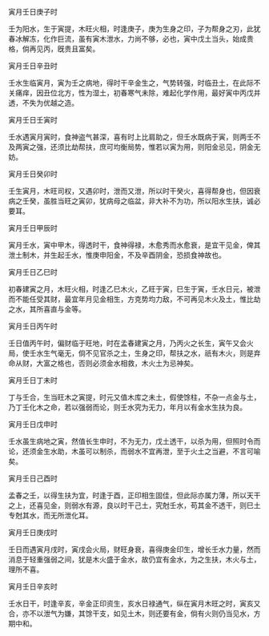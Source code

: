 寅月壬日庚子时

壬为阳水，生于寅提，木旺火相，时逢庚子，庚为生身之印，子为帮身之刃，此犹春冰解冻，化作巨流，虽有寅木泄水，力尚不够，必也，寅中戊土当头，始成贵格，倘再见丙，旣贵且富矣。

寅月壬日辛丑时

壬水生临寅月，寅为壬之病地，得时干辛金生之，气势转强，时临丑土，在此际不关痛痒，因丑位北方，性为湿土，初春寒气未除，难起化学作用，最好寅中丙戊并透，不失为优越之造。

寅月壬日壬寅时

壬水遇寅月寅时，食神盗气甚深，喜有时上比肩助之，但壬水既病于寅，则两壬不及两寅之强，还须比劫帮扶，庶可均衡局势，惟若以寅为用，则阳金忌见，阴金无妨。

寅月壬日癸卯时

壬生寅月，木旺司权，又遇卯时，泄而又泄，所以时干癸火，喜得帮身也，但因衰病之壬癸，虽胜当旺之寅卯，犹病母之临盆，非大补不为功，所以阳水生扶，诚必要耳。

寅月壬日甲辰时

寅月壬水，寅中甲木，得透时干，食神得禄，木愈秀而水愈衰，是宜干见金，俾其泄土制木，并生起壬水，惟庚申阳金，不及辛酉阴金，恐损食神故也。

寅月壬日乙巳时

初春建寅之月，木旺火相，时逢乙巳木火，乙旺于寅，巳生于寅，壬水日元，被泄而不能任受其财，最宜年月见金相生，方克势均力敌，不可再见木火及土，惟比劫之水，其所喜直与金等。

寅月壬日丙午时

壬日值丙午时，偏财临于旺地，时在孟春建寅之月，乃丙火之长生，寅午又会火局，使壬水生气毫无，倘不见官杀之土，生身之印，帮扶之水，祇有木火，则是弃命从财，大富之格也，否则必须金水相救，木火土为忌神矣。

寅月壬日丁未时

丁与壬合，生当旺木之寅提，时元又值木库之未土，假使馀柱，不杂一点金与土，乃丁壬化木之命，若以强弱而论，则壬水究为无力，年月以有金水生扶为良。

寅月壬日戊申时

壬水虽生病地之寅，然值长生申时，不为无力，戊土透干，以杀为用，但照时令而论，还须金生水助，木虽可以制杀，而弱水不宜再泄，至于火土之当避，不言可喻矣。

寅月壬日己酉时

孟春之壬，以得生扶为宜，时逢于酉，正印相生固佳，但此际亦属力薄，所以天干之上，还喜见金，则弱水有源，良以时干己土，究尅壬水，苟其金不透干，则巳土专尅其水，而无所泄化耳。

寅月壬日庚戌时

壬日而遇寅月戌时，寅戌会火局，财旺身衰，喜得庚金印生，增长壬水力量，然而消息于轻重强弱之间，犹是木火盛于金水，故仍宜有金水，为之生扶，木火与土，理所不喜。

寅月壬日辛亥时

壬水日干，时逢辛亥，辛金正印资生，亥水日禄通气，纵在寅月木旺之时，寅亥又合，亦不以泄气为嫌，其馀干支，如见土木，则还要有金，倘有火则仍当见水，方期中和。

